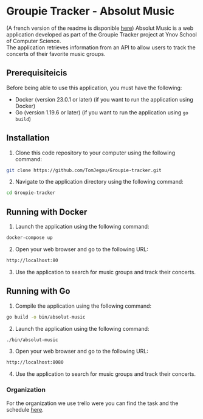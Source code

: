 # Groupie Tracker - Absolut Music
(A french version of the readme is disponible [here](readme-fr.md))
Absolut Music is a web application developed as part of the Groupie Tracker project at Ynov School of Computer Science. <br> The application retrieves information from an API to allow users to track the concerts of their favorite music groups.

## Prerequisiteicis

Before being able to use this application, you must have the following:

* Docker (version 23.0.1 or later) (if you want to run the application using Docker)
* Go (version 1.19.6 or later) (if you want to run the application using `go build`)

## Installation

1. Clone this code repository to your computer using the following command:
``` bash
git clone https://github.com/TomJegou/Groupie-tracker.git
```

2. Navigate to the application directory using the following command:
``` bash
cd Groupie-tracker
```

## Running with Docker

1. Launch the application using the following command:
``` bash
docker-compose up
```

2. Open your web browser and go to the following URL:
``` bash
http://localhost:80
```
3. Use the application to search for music groups and track their concerts.

## Running with Go

1. Compile the application using the following command:
``` bash
go build -o bin/absolut-music
```

2. Launch the application using the following command:
```bash
./bin/absolut-music
```

3. Open your web browser and go to the following URL:
``` bash
http://localhost:8080
```

4. Use the application to search for music groups and track their concerts.

### Organization

For the organization we use trello were you can find the task and the schedule [here](https://trello.com/invite/b/2xhTB18x/ATTI020dcaac9ef35348614f97bfc580ed476613003E/absolut-music).